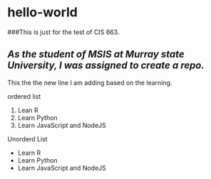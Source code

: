 # hello-world
###This is just for the test of CIS 663.

*As the student of MSIS at Murray state University, I was assigned to create a repo.*
---
This the the new line I am adding based on the learning.

ordered list
1. Lean R
2. Learn Python
3. Learn JavaScript and NodeJS

Unorderd List
* Learn R
* Learn Python
* Learn JavaScript and NodeJS

